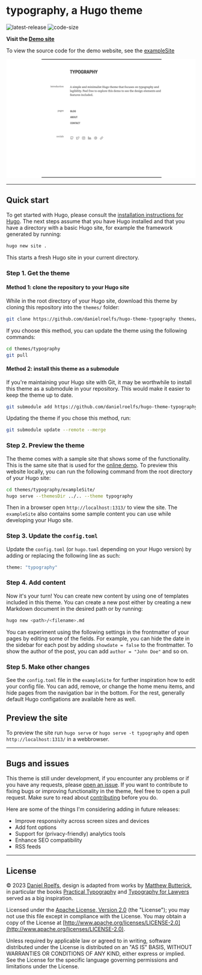 # typography, a Hugo theme

![latest-release](https://img.shields.io/github/tag/danielroelfs/hugo-theme-typography.svg)
![code-size](https://img.shields.io/github/languages/code-size/danielroelfs/hugo-theme-typography)

**Visit the [Demo site](https://danielroelfs.github.io/hugo-theme-typography/)**

To view the source code for the demo website, see the [exampleSite](https://github.com/danielroelfs/hugo-theme-typography/tree/main/exampleSite)

![screenshot](https://github.com/danielroelfs/hugo-theme-typography/blob/main/images/screenshot.png)

---

## Quick start

To get started with Hugo, please consult the [installation instructions for Hugo](https://gohugo.io/getting-started/installing/). The next steps assume that you have Hugo installed and that you have a directory with a basic Hugo site, for example the framework generated by running:

```sh
hugo new site .
```

This starts a fresh Hugo site in your current directory.

### Step 1. Get the theme

#### Method 1: clone the repository to your Hugo site

While in the root directory of your Hugo site, download this theme by cloning this repository into the `themes/` folder:

```sh
git clone https://github.com/danielroelfs/hugo-theme-typography themes/typography
```

If you choose this method, you can update the theme using the following commands:

```sh
cd themes/typography
git pull
```

#### Method 2: install this theme as a submodule

If you're maintaining your Hugo site with Git, it may be worthwhile to install this theme as a submodule in your repository. This would make it easier to keep the theme up to date.

```sh
git submodule add https://github.com/danielroelfs/hugo-theme-typography.git themes/typography
```

Updating the theme if you chose this method, run:

```sh
git submodule update --remote --merge
```

### Step 2. Preview the theme

The theme comes with a sample site that shows some of the functionality. This is the same site that is used for the [online demo](https://danielroelfs.github.io/hugo-theme-typography). To preview this website locally, you can run the following command from the root directory of your Hugo site:

```sh
cd themes/typography/exampleSite/
hugo serve --themesDir ../.. --theme typography
```

Then in a browser open `http://localhost:1313/` to view the site. The `exampleSite` also contains some sample content you can use while developing your Hugo site.

### Step 3. Update the `config.toml`

Update the `config.toml` (or `hugo.toml` depending on your Hugo version) by adding or replacing the following line as such:

```sh
theme: "typography"
```

### Step 4. Add content

Now it's your turn! You can create new content by using one of templates included in this theme. You can create a new post either by creating a new Markdown document in the desired path or by running:

```sh
hugo new <path>/<filename>.md
```

You can experiment using the following settings in the frontmatter of your pages by editing some of the fields. For example, you can hide the date in the sidebar for each post by adding `showdate = false` to the frontmatter. To show the author of the post, you can add `author = "John Doe"` and so on.

### Step 5. Make other changes

See the `config.toml` file in the `exampleSite` for further inspiration how to edit your config file. You can add, remove, or change the home menu items, and hide pages from the navigation bar in the bottom. For the rest, generally default Hugo configations are available here as well.

## Preview the site

To preview the site run `hugo serve` or `hugo serve -t typography` and open `http://localhost:1313/` in a webbrowser.

---

## Bugs and issues

This theme is still under development, if you encounter any problems or if you have any requests, please [open an issue](https://github.com/danielroelfs/hugo-theme-typography/issues). If you want to contribute to fixing bugs or improving functionality in the theme, feel free to open a pull request. Make sure to read about [contributing](CONTRIBUTING.md) before you do.

Here are some of the things I'm considering adding in future releases:

- Improve responsivity across screen sizes and devices
- Add font options
- Support for (privacy-friendly) analytics tools
- Enhance SEO compatibility
- RSS feeds

---

## License

© 2023 [Daniel Roelfs](https://danielroelfs.com/), design is adapted from works by [Matthew Butterick](https://matthewbutterick.com), in particular the books [Practical Typography](http://practicaltypography.com) and [Typography for Lawyers](https://typographyforlawyers.com) served as a big inspiration.

Licensed under the [Apache License, Version 2.0](https://github.com/danielroelfs/hugo-theme-typography/blob/main/LICENSE) (the "License"); you may not use this file except in compliance with the License. You may obtain a copy of the License at [http://www.apache.org/licenses/LICENSE-2.0](http://www.apache.org/licenses/LICENSE-2.0).

Unless required by applicable law or agreed to in writing, software distributed under the License is distributed on an "AS IS" BASIS, WITHOUT WARRANTIES OR CONDITIONS OF ANY KIND, either express or implied. See the License for the specific language governing permissions and limitations under the License.

